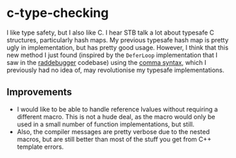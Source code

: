 # c-type-checking

I like type safety, but I also like C. I hear STB talk a lot about typesafe C structures, particularly hash maps. My previous typesafe hash map is pretty ugly in implementation, but has pretty good usage.
However, I think that this new method I just found (inspired by the `DeferLoop` implementation that I saw in the [raddebugger](https://github.com/EpicGamesExt/raddebugger) codebase) using the
[comma syntax](https://en.wikipedia.org/wiki/Comma_operator), which I previously had no idea of, may revolutionise my typesafe implementations.

## Improvements

- I would like to be able to handle reference lvalues without requiring a different macro. This is not a hude deal, as the macro would only be used in a small number of function implementations, but still.
- Also, the compiler messages are pretty verbose due to the nested macros, but are still better than most of the stuff you get from C++ template errors.
